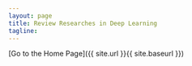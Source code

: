 ```yaml
---
layout: page
title: Review Researches in Deep Learning
tagline: 
---
```


[Go to the Home Page]({{ site.url }}{{ site.baseurl }})

